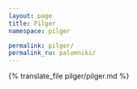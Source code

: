 ```yaml
---
layout: page
title: Pilger
namespace: pilger

permalink: pilger/
permalink_ru: palomniki/
---
```

{% translate_file pilger/pilger.md %}
